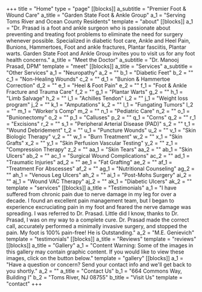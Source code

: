 +++
title = "Home"
type = "page"
[[blocks]]
a_subtitle = "Premier Foot &amp; Wound Care"
a_title = "Garden State Foot &amp; Ankle Group"
a_1 = "Serving Toms River and Ocean County Residents"
template = "about"
[[blocks]]
a_1 = "Dr. Prasad is a foot and ankle surgeon who is passionate about preventing and treating foot problems to eliminate the need for surgery whenever possible. Specialized in diabetic foot care, Ankle and Heel Pain, Bunions, Hammertoes, Foot and ankle fractures, Plantar fasciitis, Plantar warts. Garden State Foot and Ankle Group invites you to visit us for any foot health concerns."
a_title = "Meet the Doctor"
a_subtitle = "Dr. Manooj Prasad, DPM"
template = "meet"
[[blocks]]
a_title = "Services"
a_subtitle = "Other Services"
a_1 = "Neuropathy"
a_2 = ""
b_1 = "Diabetic Feet"
b_2 = ""
c_1 = "Non-Healing Wounds"
c_2 = ""
d_1 = "Bunion & Hammertoe Correction"
d_2 = ""
e_1 = "Heel & Foot Pain"
e_2 = ""
f_1 = "Foot & Ankle Fracture and Trauma Care"
f_2 = ""
g_1 = "Plantar Warts"
g_2 = ""
h_1 = "Limb Salvage"
h_2 = ""
i_1 = "Achilles Tendon"
i_2 = ""
j_1 = "Weight loss program"
j_2 = ""
k_1 = "Amputations"
k_2 = ""
l_1 = "Fungating Tumors"
l_2 = ""
m_1 = "Worker's Comp"
m_2 = ""
n_1 = "Pediatric Care"
n_2 = ""
o_1 = "Bunionectomy"
o_2 = ""
p_1 = "Calluses"
p_2 = ""
q_1 = "Corns"
q_2 = ""
r_1 = "Excisions"
r_2 = ""
s_1 = "Peripheral Arterial Disease (PAD)"
s_2 = ""
t_1 = "Wound Debridement"
t_2 = ""
u_1 = "Puncture Wounds"
u_2 = ""
v_1 = "Skin Biologic Therapy"
v_2 = ""
w_1 = "Burn Treatment"
w_2 = ""
x_1 = "Skin Grafts"
x_2 = ""
y_1 = "Skin Perfusion Vascular Testing"
y_2 = ""
z_1 = "Compression Therapy"
z_2 = ""
aa_1 = "Skin Tears"
aa_2 = ""
ab_1 = "Skin Ulcers"
ab_2 = ""
ac_1 = "Surgical Wound Complications"
ac_2 = ""
ad_1 = "Traumatic Injuries"
ad_2 = ""
ae_1 = "Fat Grafting"
ae_2 = ""
af_1 = "Treatment For Abscesses"
af_2 = ""
ag_1 = "Nutritional Counseling"
ag_2 = ""
ah_1 = "Venous Leg Ulcers"
ah_2 = ""
ai_1 = "Post-Mohs Surgery"
ai_2 = ""
aj_1 = "Wound VAC Therapy"
aj_2 = ""
ak_1 = "Diabetic Ulcers"
ak_2 = ""
template = "services"
[[blocks]]
a_title = "Testimonials"
a_1 = "I have suffered from chronic pain due to nerve damage in my leg for over a decade. I found an excellent pain management team, but I began to experience excruciating pain in my foot and feared the nerve damage was spreading. I was referred to Dr. Prasad. Little did I know, thanks to Dr. Prasad, I was on my way to a complete cure. Dr. Prasad made the correct call, accurately performed a minimally invasive surgery, and stopped the pain. My foot is 100% pain-free! He is Outstanding."
a_2 = "M.E. Genievich"
template = "testimonials"
[[blocks]]
a_title = "Reviews"
template = "reviews"
[[blocks]]
a_title = "Gallery"
a_1 = "Content Warning: Some of the images in this gallery may contain graphic content. If you would like to view these images, click on the button below."
template = "gallery"
[[blocks]]
a_1 = "Have a question or concern? Send your contact info and we'll get back to you shortly."
a_2 = ""
a_title = "Contact Us"
b_1 = "664 Commons Way, Building I"
b_2 = "Toms River, NJ 08755"
b_title = "Visit Us"
template = "contact"
+++
